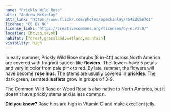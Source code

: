 ```yaml
---
name: "Prickly Wild Rose"
attr: "Andrew McKinlay"
attr_link: "https://www.flickr.com/photos/apmckinlay/45482068701"
license: "CC BY NC"
license_link: "https://creativecommons.org/licenses/by-nc/2.0/"
location: [bc,ab,sk,mb]
habitat: [forest,grassland,wetland,mountain]
visibility: high
---
```

In early summer, Prickly Wild Rose shrubs (8 in-4ft) across North America are covered with fragrant saucer-like **flowers**. The flowers have 5 petals and vary in color from pale pink to red. By late summer, the flowers will have become **rose hips**. The stems are usually covered in **prickles**. The dark green, serrated **leaflets** grow in groups of 3-9.

The Common Wild Rose or Wood Rose is also native to North America, but it doesn't have prickly stems and is less common.

**Did you know?** Rose hips are high in Vitamin C and make excellent jelly.
